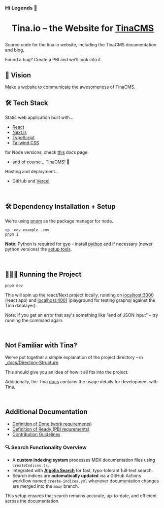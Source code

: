 ### Hi Legends 👋

# <p align="center">Tina.io – the Website for [TinaCMS](https://github.com/tinacms/tinacms)</p>

Source code for the tina.io website, including the TinaCMS documentation and blog.

Found a bug? Create a PBI and we'll look into it.

## 🧿 Vision

Make a website to communicate the awesomeness of TinaCMS.

## 🛠️ Tech Stack

Static web application built with...

- [React](https://reactjs.org/)
- [Next.js](https://nextjs.org/)
- [TypeScript](https://www.typescriptlang.org/)
- [Tailwind CSS](https://tailwindcss.com/)

for Node versions, check [this](https://tina.io/docs/setup-overview/) docs page.

- and of course... [TinaCMS](https://github.com/tinacms/tinacms)! 🦙

Hosting and deployment...

- GitHub and [Vercel](https://vercel.com/)

<br>

## 🛠️ Dependency Installation + Setup

We're using [pnpm](https://pnpm.io/) as the package manager for node.

```bash
cp .env.example .env
pnpm i
```

**Note**: Python is required for gyp – install [python](https://www.python.org/downloads/) and if necessary (newer python versions) the [setup tools](https://stackoverflow.com/a/77638742).

<br>

## 🧑🏻‍💻 Running the Project

```bash
pnpm dev
```

This will spin up the react/Next project locally, running on [localhost:3000](http://localhost:3000) (react app) and [localhost:4001](http://localhost:4001/graphql) (playground for testing graphql against the Tina datalayer).

Note: if you get an error that say's something like "end of JSON input" – try running the command again.

<br>

## Not Familiar with Tina?

We've put together a simple explanation of the project directory – in [\_docs/Directory-Structure](_docs/Directory-Structure.md).

This should give you an idea of how it all fits into the project.

Additionally, the Tina [docs](https://tina.io/docs/) contains the usage details for development with Tina.

<br>

## Additional Documentation

- [Definition of Done (work requirements)](/_docs/Definition-of-Done.md)
- [Definition of Ready (PBI requrements)](/_docs/Definition-of-Ready.md)
- [Contribution Guidelines](CONTRIBUTING.md)

### 🔍 Search Functionality Overview

- A **custom indexing system** processes MDX documentation files using `createIndices.ts`.
- Integrated with **[Algolia Search](https://www.algolia.com/)** for fast, typo-tolerant full-text search.
- Search indices are **automatically updated** via a GitHub Actions workflow named `create-indices.yml` whenever documentation changes are merged into the `main` branch.

This setup ensures that search remains accurate, up-to-date, and efficient across the documentation.
